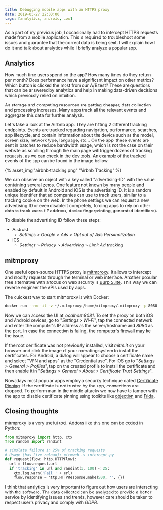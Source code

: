 ```yaml
---
title: Debugging mobile apps with an HTTPS proxy
date: 2019-05-27 22:00:00
tags: [analytics, android, ios]
---
```


As a part of my previous job, I occasionally had to intercept HTTPS requests made from a mobile application. This is required to troubleshoot some issues and guarantee that the correct data is being sent. I will explain how I do it and talk about analytics while I briefly analyze a popular app.

## Analytics

How much time users spend on the app? How many times do they return per month? Does performance have a significant impact on other metrics? Which button is clicked the most from our A/B test? These are questions that can be answered by analytics and help in making data-driven decisions which previously relied on intuition.

As storage and computing resources are getting cheaper, data collection and processing increases. Many apps track all the relevant events and aggregate this data for further analysis.

Let's take a look at the Airbnb app. They are hitting 2 different tracking endpoints. Events are tracked regarding navigation, performance, searches, app lifecycle, and contain information about the device such as the model, screen size, network type, language, etc... On the app, these events are sent in batches to reduce bandwidth usage, which is not the case on their website as scrolling through the main page will trigger dozens of tracking requests, as we can check in the dev tools. An example of the tracked events of the app can be found in the image bellow.

{% asset_img "airbnb-tracking.png" "Airbnb Tracking" %}

We can observe an object with a key called "advertising-ID" with the value containing several zeros. One feature not known by many people and enabled by default in Android and iOS is the advertising ID. It is a random unique identifier that ad companies can use to track users, similar to a tracking cookie on the web. In the phone settings we can request a new advertising ID or even disable it completely, forcing apps to rely on other data to track users (IP address, device fingerprinting, generated identifiers).

To disable the advertising ID follow these steps:

- Android
  - *Settings > Google > Ads > Opt out of Ads Personalization*
- iOS
  - *Settings > Privacy > Advertising > Limit Ad tracking*

## mitmproxy

One useful open-source HTTPS proxy is [mitmproxy](https://mitmproxy.org). It allows to intercept and modify requests through the terminal or web interface. Another popular free alternative with a focus on web security is [Burp Suite](https://portswigger.net/burp). This way we can reverse engineer the APIs used by apps.

The quickest way to start mitmproxy is with Docker:

```bash
docker run --rm -it -v ~/.mitmproxy:/home/mitmproxy/.mitmproxy -p 8080:8080 -p 127.0.0.1:8081:8081 mitmproxy/mitmproxy mitmweb --web-iface 0.0.0.0
```

Now we can access the UI at *localhost:8081*. To set the proxy on both iOS and Android devices, go to "*Settings > Wi-Fi*", tap the connected network and enter the computer's IP address as the server/hostname and *8080* as the port. In case the connection is failing, the computer's firewall may be the issue.

If the root certificate was not previously installed, visit *mitm.it* on your browser and click the image of your operating system to install the certificates. For Android, a dialog will appear to choose a certificate name and select "VPN and apps" as the "Credential use". For iOS go to "*Settings > General > Profiles*", tap on the created profile to install the certificate and then enable it in "*Settings > General > About > Certificate Trust Settings*".

Nowadays most popular apps employ a security technique called [Certificate Pinning](https://www.owasp.org/index.php/Certificate_and_Public_Key_Pinning). If the certificate is not trusted by the app, connections are dropped. To perform man in the middle attacks we now have to tamper with the app to disable certificate pinning using toolkits like [objection](https://github.com/sensepost/objection) and [Frida](https://www.frida.re).

## Closing thoughts

mitmproxy is a very useful tool. Addons like this one can be coded in Python:

```python
from mitmproxy import http, ctx
from random import randint

# simulate failure in 25% of tracking requests
# Usage (has live reload): mitmweb -s intercept.py
def request(flow: http.HTTPFlow):
  url = flow.request.url
  if 'tracking' in url and randint(1, 100) < 25:
    ctx.log.warn('Fail ' + url)
    flow.response = http.HTTPResponse.make(500, '', {})
```

I think that analytics is very important to figure out how users are interacting with the software. The data collected can be analyzed to provide a better service by identifying issues and trends, however care should be taken to respect user's privacy and comply with *GDPR*.
